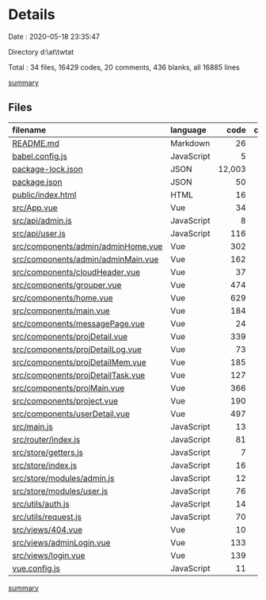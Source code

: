 # Details

Date : 2020-05-18 23:35:47

Directory d:\at\twtat

Total : 34 files,  16429 codes, 20 comments, 436 blanks, all 16885 lines

[summary](results.md)

## Files
| filename | language | code | comment | blank | total |
| :--- | :--- | ---: | ---: | ---: | ---: |
| [README.md](/README.md) | Markdown | 26 | 0 | 8 | 34 |
| [babel.config.js](/babel.config.js) | JavaScript | 5 | 0 | 1 | 6 |
| [package-lock.json](/package-lock.json) | JSON | 12,003 | 0 | 1 | 12,004 |
| [package.json](/package.json) | JSON | 50 | 0 | 1 | 51 |
| [public/index.html](/public/index.html) | HTML | 16 | 1 | 1 | 18 |
| [src/App.vue](/src/App.vue) | Vue | 34 | 0 | 8 | 42 |
| [src/api/admin.js](/src/api/admin.js) | JavaScript | 8 | 0 | 1 | 9 |
| [src/api/user.js](/src/api/user.js) | JavaScript | 116 | 0 | 15 | 131 |
| [src/components/admin/adminHome.vue](/src/components/admin/adminHome.vue) | Vue | 302 | 0 | 21 | 323 |
| [src/components/admin/adminMain.vue](/src/components/admin/adminMain.vue) | Vue | 162 | 1 | 21 | 184 |
| [src/components/cloudHeader.vue](/src/components/cloudHeader.vue) | Vue | 37 | 0 | 6 | 43 |
| [src/components/grouper.vue](/src/components/grouper.vue) | Vue | 474 | 0 | 42 | 516 |
| [src/components/home.vue](/src/components/home.vue) | Vue | 629 | 0 | 53 | 682 |
| [src/components/main.vue](/src/components/main.vue) | Vue | 184 | 10 | 22 | 216 |
| [src/components/messagePage.vue](/src/components/messagePage.vue) | Vue | 24 | 0 | 1 | 25 |
| [src/components/projDetail.vue](/src/components/projDetail.vue) | Vue | 339 | 0 | 30 | 369 |
| [src/components/projDetailLog.vue](/src/components/projDetailLog.vue) | Vue | 73 | 0 | 9 | 82 |
| [src/components/projDetailMem.vue](/src/components/projDetailMem.vue) | Vue | 185 | 0 | 23 | 208 |
| [src/components/projDetailTask.vue](/src/components/projDetailTask.vue) | Vue | 127 | 0 | 16 | 143 |
| [src/components/projMain.vue](/src/components/projMain.vue) | Vue | 366 | 5 | 25 | 396 |
| [src/components/project.vue](/src/components/project.vue) | Vue | 190 | 1 | 16 | 207 |
| [src/components/userDetail.vue](/src/components/userDetail.vue) | Vue | 497 | 0 | 36 | 533 |
| [src/main.js](/src/main.js) | JavaScript | 13 | 0 | 5 | 18 |
| [src/router/index.js](/src/router/index.js) | JavaScript | 81 | 1 | 7 | 89 |
| [src/store/getters.js](/src/store/getters.js) | JavaScript | 7 | 0 | 1 | 8 |
| [src/store/index.js](/src/store/index.js) | JavaScript | 16 | 0 | 6 | 22 |
| [src/store/modules/admin.js](/src/store/modules/admin.js) | JavaScript | 12 | 0 | 9 | 21 |
| [src/store/modules/user.js](/src/store/modules/user.js) | JavaScript | 76 | 0 | 6 | 82 |
| [src/utils/auth.js](/src/utils/auth.js) | JavaScript | 14 | 0 | 5 | 19 |
| [src/utils/request.js](/src/utils/request.js) | JavaScript | 70 | 1 | 6 | 77 |
| [src/views/404.vue](/src/views/404.vue) | Vue | 10 | 0 | 3 | 13 |
| [src/views/adminLogin.vue](/src/views/adminLogin.vue) | Vue | 133 | 0 | 16 | 149 |
| [src/views/login.vue](/src/views/login.vue) | Vue | 139 | 0 | 15 | 154 |
| [vue.config.js](/vue.config.js) | JavaScript | 11 | 0 | 0 | 11 |

[summary](results.md)
